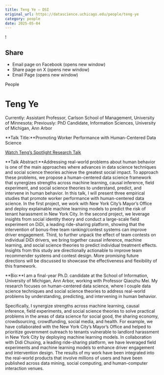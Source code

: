 ```yaml
---
title: Teng Ye – DSI
original_url: https://datascience.uchicago.edu/people/teng-ye
category: people
date: 2025-05-04
---
```


<!-- Table-like structure detected -->

!

## Share

* Email page on Facebook (opens new window)
* Share page on X (opens new window)
* Email Page (opens new window)

<!-- Table-like structure detected -->

People

# Teng Ye

Currently: Assistant Professor, Carlson School of Management, University of Minnesota; Previously: PhD Candidate, Information Sciences, University of Michigan, Ann Arbor

**Talk Title:**Promoting Worker Performance with Human-Centered Data Science

[Watch Teng’s Spotlight Research Talk](https://www.youtube.com/watch?v=VmetpdVsTH4&list=PL0IrIAIuK93H0cbSgTHNEroKJTamJMuGV&index=13)

**Talk Abstract:**Addressing real-world problems about human behavior is one of the main approaches where advances in data science techniques and social science theories achieve the greatest social impact. To approach these problems, we propose a human-centered data science framework that synergizes strengths across machine learning, causal inference, field experiment, and social science theories to understand, predict, and intervene in human behavior. In this talk, I will present three empirical studies that promote worker performance with human-centered data science. In the first project, we work with New York City’s Mayor’s Office and deploy explainable machine learning models to predict the risk of tenant harassment in New York City. In the second project, we leverage insights from social identity theory and conduct a large-scale field experiment on DiDi, a leading ride-sharing platform, showing that the intervention of bonus-free team ranking/contest systems can improve driver engagement. Third, to further unpack the effect of team contests on individual DiDi drivers, we bring together causal inference, machine learning, and social science theories to predict individual treatment effects. Insights from this study are directionally actionable to improve team recommender systems and contest design. More promising future directions will be discussed to showcase the effectiveness and flexibility of this framework.

**Bio:**I am a final-year Ph.D. candidate at the School of Information, University of Michigan, Ann Arbor, working with Professor Qiaozhu Mei. My research focuses on human-centered data science, where I couple data science techniques and social science theories to address real-world problems by understanding, predicting, and intervening in human behavior.

Specifically, I synergize strengths across machine learning, causal inference, field experiments, and social science theories to solve practical problems in the areas of data science for social good, the sharing economy, crowdsourcing, crowdfunding, social media, and health. For example, we have collaborated with the New York City’s Mayor’s Office and helped to prioritize government outreach to tenants vulnerable to landlord harassment in New York City by deploying machine learning models. In collaboration with Didi Chuxing, a leading ride-sharing platform, we have leveraged field experiments and machine learning models to enhance driver engagement and intervention design. The results of my work have been integrated into the real-world products that involve millions of users and have been published across data mining, social computing, and human-computer interaction venues.